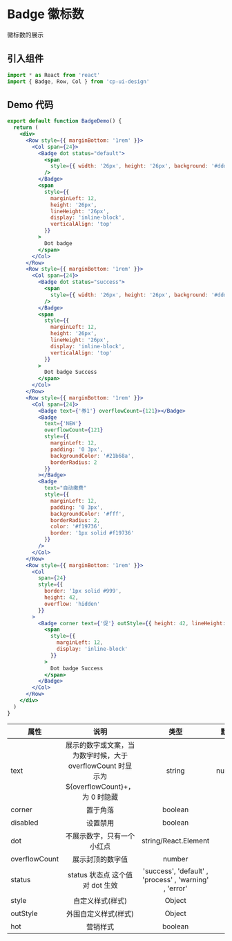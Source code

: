 # Badge 徽标数

徽标数的展示

## 引入组件

```jsx
import * as React from 'react'
import { Badge, Row, Col } from 'cp-ui-design'
```

## Demo 代码

```jsx
export default function BadgeDemo() {
  return (
    <div>
      <Row style={{ marginBottom: '1rem' }}>
        <Col span={24}>
          <Badge dot status="default">
            <span
              style={{ width: '26px', height: '26px', background: '#ddd', display: 'inline-block' }}
            />
          </Badge>
          <span
            style={{
              marginLeft: 12,
              height: '26px',
              lineHeight: '26px',
              display: 'inline-block',
              verticalAlign: 'top'
            }}
          >
            Dot badge
          </span>
        </Col>
      </Row>
      <Row style={{ marginBottom: '1rem' }}>
        <Col span={24}>
          <Badge dot status="success">
            <span
              style={{ width: '26px', height: '26px', background: '#ddd', display: 'inline-block' }}
            />
          </Badge>
          <span
            style={{
              marginLeft: 12,
              height: '26px',
              lineHeight: '26px',
              display: 'inline-block',
              verticalAlign: 'top'
            }}
          >
            Dot badge Success
          </span>
        </Col>
      </Row>
      <Row style={{ marginBottom: '1rem' }}>
        <Col span={24}>
          <Badge text={'券1'} overflowCount={121}></Badge>
          <Badge
            text={'NEW'}
            overflowCount={121}
            style={{
              marginLeft: 12,
              padding: '0 3px',
              backgroundColor: '#21b68a',
              borderRadius: 2
            }}
          ></Badge>
          <Badge
            text="自动缴费"
            style={{
              marginLeft: 12,
              padding: '0 3px',
              backgroundColor: '#fff',
              borderRadius: 2,
              color: '#f19736',
              border: '1px solid #f19736'
            }}
          />
        </Col>
      </Row>
      <Row style={{ marginBottom: '1rem' }}>
        <Col
          span={24}
          style={{
            border: '1px solid #999',
            height: 42,
            overflow: 'hidden'
          }}
        >
          <Badge corner text={'促'} outStyle={{ height: 42, lineHeight: '42px' }}>
            <span
              style={{
                marginLeft: 12,
                display: 'inline-block'
              }}
            >
              Dot badge Success
            </span>
          </Badge>
        </Col>
      </Row>
    </div>
  )
}
```

| 属性          |                                            说明                                             |                          类型                          | 默认值 |       可选       |
| ------------- | :-----------------------------------------------------------------------------------------: | :----------------------------------------------------: | -----: | :--------------: |
| text          | 展示的数字或文案，当为数字时候，大于 overflowCount 时显示为 \${overflowCount}+，为 0 时隐藏 |                         string                         | number | React. ReactNode | -- | -- |
| corner        |                                          置于角落                                           |                        boolean                         |  large |        --        |
| disabled      |                                          设置禁用                                           |                        boolean                         |     -- |        --        |
| dot           |                                 不展示数字，只有一个小红点                                  |                  string/React.Element                  |     -- |        --        |
| overflowCount |                                      展示封顶的数字值                                       |                         number                         |     -- |        --        |
| status        |                               status 状态点 这个值对 dot 生效                               | 'success', 'default' , 'process' , 'warning' , 'error' |     -- |        --        |
| style         |                                      自定义样式(样式)                                       |                         Object                         |     -- |        --        |
| outStyle      |                                    外围自定义样式(样式)                                     |                         Object                         |     -- |        --        |
| hot           |                                          营销样式                                           |                        boolean                         |     -- |        --        |
